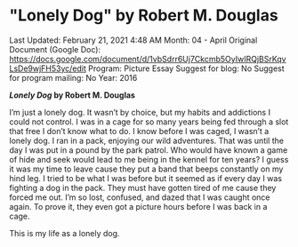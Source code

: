 # "Lonely Dog" by Robert M. Douglas

Last Updated: February 21, 2021 4:48 AM
Month: 04 - April
Original Document (Google Doc): https://docs.google.com/document/d/1vbSdrr6Uj7Ckcmb5OyIwIRQjBSrKqvLsDe9wjFH53yc/edit
Program: Picture Essay
Suggest for blog: No
Suggest for program mailing: No
Year: 2016

***Lonely Dog* by Robert M. Douglas**

I’m just a lonely dog. It wasn’t by choice, but my habits and addictions I could not control. I was in a cage for so many years being fed through a slot that free I don’t know what to do. I know before I was caged, I wasn’t a lonely dog. I ran in a pack, enjoying our wild adventures. That was until the day I was put in a pound by the park patrol. Who would have known a game of hide and seek would lead to me being in the kennel for ten years? I guess it was my time to leave cause they put a band that beeps constantly on my hind leg. I tried to be what I was before but it seemed as if every day I was fighting a dog in the pack. They must have gotten tired of me cause they forced me out. I’m so lost, confused, and dazed that I was caught once again. To prove it, they even got a picture hours before I was back in a cage.

This is my life as a lonely dog.